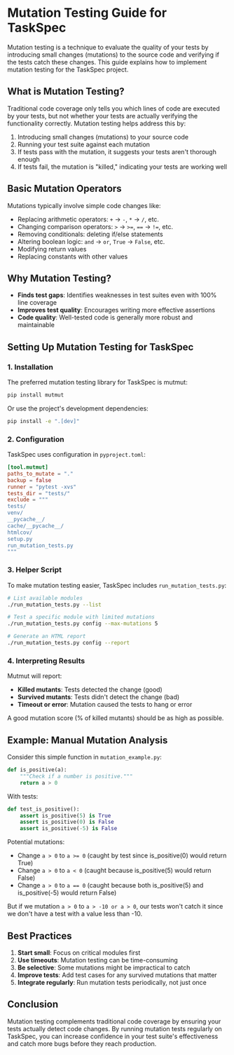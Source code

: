 # Mutation Testing Guide for TaskSpec

Mutation testing is a technique to evaluate the quality of your tests by introducing small changes (mutations) to the source code and verifying if the tests catch these changes. This guide explains how to implement mutation testing for the TaskSpec project.

## What is Mutation Testing?

Traditional code coverage only tells you which lines of code are executed by your tests, but not whether your tests are actually verifying the functionality correctly. Mutation testing helps address this by:

1. Introducing small changes (mutations) to your source code
2. Running your test suite against each mutation
3. If tests pass with the mutation, it suggests your tests aren't thorough enough
4. If tests fail, the mutation is "killed," indicating your tests are working well

## Basic Mutation Operators

Mutations typically involve simple code changes like:

- Replacing arithmetic operators: `+` → `-`, `*` → `/`, etc.
- Changing comparison operators: `>` → `>=`, `==` → `!=`, etc.
- Removing conditionals: deleting if/else statements
- Altering boolean logic: `and` → `or`, `True` → `False`, etc.
- Modifying return values
- Replacing constants with other values

## Why Mutation Testing?

- **Finds test gaps**: Identifies weaknesses in test suites even with 100% line coverage
- **Improves test quality**: Encourages writing more effective assertions
- **Code quality**: Well-tested code is generally more robust and maintainable

## Setting Up Mutation Testing for TaskSpec

### 1. Installation

The preferred mutation testing library for TaskSpec is mutmut:

```bash
pip install mutmut
```

Or use the project's development dependencies:

```bash
pip install -e ".[dev]"
```

### 2. Configuration

TaskSpec uses configuration in `pyproject.toml`:

```toml
[tool.mutmut]
paths_to_mutate = "."
backup = false
runner = "pytest -xvs"
tests_dir = "tests/"
exclude = """
tests/
venv/
__pycache__/
cache/__pycache__/
htmlcov/
setup.py
run_mutation_tests.py
"""
```

### 3. Helper Script

To make mutation testing easier, TaskSpec includes `run_mutation_tests.py`:

```bash
# List available modules
./run_mutation_tests.py --list

# Test a specific module with limited mutations
./run_mutation_tests.py config --max-mutations 5

# Generate an HTML report
./run_mutation_tests.py config --report
```

### 4. Interpreting Results

Mutmut will report:

- **Killed mutants**: Tests detected the change (good)
- **Survived mutants**: Tests didn't detect the change (bad)
- **Timeout or error**: Mutation caused the tests to hang or error

A good mutation score (% of killed mutants) should be as high as possible.

## Example: Manual Mutation Analysis

Consider this simple function in `mutation_example.py`:

```python
def is_positive(a):
    """Check if a number is positive."""
    return a > 0
```

With tests:

```python
def test_is_positive():
    assert is_positive(5) is True
    assert is_positive(0) is False
    assert is_positive(-5) is False
```

Potential mutations:
- Change `a > 0` to `a >= 0` (caught by test since is_positive(0) would return True)
- Change `a > 0` to `a < 0` (caught because is_positive(5) would return False)
- Change `a > 0` to `a == 0` (caught because both is_positive(5) and is_positive(-5) would return False)

But if we mutation `a > 0` to `a > -10 or a > 0`, our tests won't catch it since we don't have a test with a value less than -10.

## Best Practices

1. **Start small**: Focus on critical modules first
2. **Use timeouts**: Mutation testing can be time-consuming
3. **Be selective**: Some mutations might be impractical to catch
4. **Improve tests**: Add test cases for any survived mutations that matter
5. **Integrate regularly**: Run mutation tests periodically, not just once

## Conclusion

Mutation testing complements traditional code coverage by ensuring your tests actually detect code changes. By running mutation tests regularly on TaskSpec, you can increase confidence in your test suite's effectiveness and catch more bugs before they reach production.